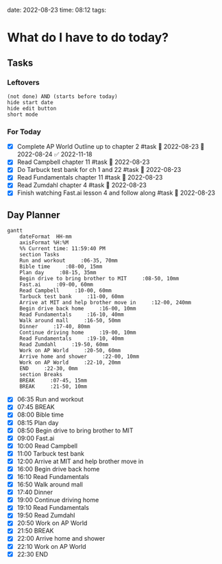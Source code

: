 date: 2022-08-23
time: 08:12
tags: 
# What do I have to do today?
## Tasks
### Leftovers
```tasks
(not done) AND (starts before today)
hide start date
hide edit button
short mode
```
### For Today
- [x] Complete AP World Outline up to chapter 2 #task 🛫 2022-08-23 📅 2022-08-24 ✅ 2022-11-18
- [x] Read Campbell chapter 11 #task 🛫 2022-08-23
- [x] Do Tarbuck test bank for ch 1 and 22 #task 🛫 2022-08-23
- [x] Read Fundamentals chapter 11 #task 🛫 2022-08-23
- [x] Read Zumdahl chapter 4 #task 🛫 2022-08-23
- [x] Finish watching Fast.ai lesson 4 and follow along #task 🛫 2022-08-23
## Day Planner
```mermaid
gantt
    dateFormat  HH-mm
    axisFormat %H:%M
    %% Current time: 11:59:40 PM
    section Tasks
    Run and workout     :06-35, 70mm
    Bible time     :08-00, 15mm
    Plan day     :08-15, 35mm
    Begin drive to bring brother to MIT     :08-50, 10mm
    Fast.ai     :09-00, 60mm
    Read Campbell     :10-00, 60mm
    Tarbuck test bank     :11-00, 60mm
    Arrive at MIT and help brother move in     :12-00, 240mm
    Begin drive back home     :16-00, 10mm
    Read Fundamentals     :16-10, 40mm
    Walk around mall     :16-50, 50mm
    Dinner     :17-40, 80mm
    Continue driving home     :19-00, 10mm
    Read Fundamentals     :19-10, 40mm
    Read Zumdahl     :19-50, 60mm
    Work on AP World     :20-50, 60mm
    Arrive home and shower     :22-00, 10mm
    Work on AP World     :22-10, 20mm
    END     :22-30, 0mm
    section Breaks
    BREAK     :07-45, 15mm
    BREAK     :21-50, 10mm
```

- [x] 06:35 Run and workout
- [x] 07:45 BREAK
- [x] 08:00 Bible time
- [x] 08:15 Plan day
- [x] 08:50 Begin drive to bring brother to MIT
- [x] 09:00 Fast.ai
- [x] 10:00 Read Campbell
- [x] 11:00 Tarbuck test bank
- [x] 12:00 Arrive at MIT and help brother move in
- [x] 16:00 Begin drive back home
- [x] 16:10 Read Fundamentals
- [x] 16:50 Walk around mall
- [x] 17:40 Dinner
- [x] 19:00 Continue driving home
- [x] 19:10 Read Fundamentals
- [x] 19:50 Read Zumdahl
- [x] 20:50 Work on AP World
- [x] 21:50 BREAK
- [x] 22:00 Arrive home and shower
- [x] 22:10 Work on AP World
- [x] 22:30 END